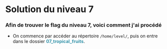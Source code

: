 # Solution du niveau 7

### Afin de trouver le flag du niveau 7, voici comment j'ai procédé

- On commence par accéder au répertoire `/home/level/`, puis on entre dans le dossier <b style="color:#3794aa">07_tropical_fruits</b>.
